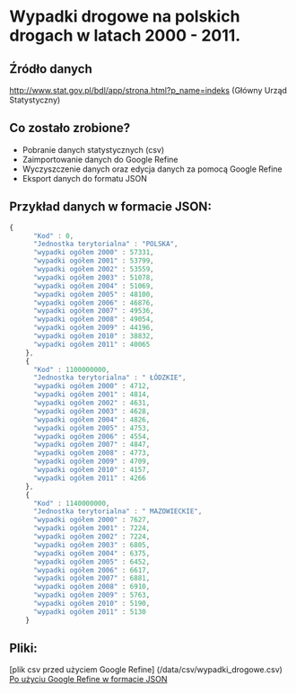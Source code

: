 # Wypadki drogowe na polskich drogach w latach 2000 - 2011.

## Źródło danych

http://www.stat.gov.pl/bdl/app/strona.html?p_name=indeks (Główny Urząd Statystyczny)

## Co zostało zrobione?

* Pobranie danych statystycznych (csv)
* Zaimportowanie danych do Google Refine
* Wyczyszczenie danych oraz edycja danych za pomocą Google Refine
* Eksport danych do formatu JSON

## Przykład danych w formacie JSON:

```js
{
      "Kod" : 0,
      "Jednostka terytorialna" : "POLSKA",
      "wypadki ogółem 2000" : 57331,
      "wypadki ogółem 2001" : 53799,
      "wypadki ogółem 2002" : 53559,
      "wypadki ogółem 2003" : 51078,
      "wypadki ogółem 2004" : 51069,
      "wypadki ogółem 2005" : 48100,
      "wypadki ogółem 2006" : 46876,
      "wypadki ogółem 2007" : 49536,
      "wypadki ogółem 2008" : 49054,
      "wypadki ogółem 2009" : 44196,
      "wypadki ogółem 2010" : 38832,
      "wypadki ogółem 2011" : 40065
    },
    {
      "Kod" : 1100000000,
      "Jednostka terytorialna" : " ŁÓDZKIE",
      "wypadki ogółem 2000" : 4712,
      "wypadki ogółem 2001" : 4814,
      "wypadki ogółem 2002" : 4631,
      "wypadki ogółem 2003" : 4628,
      "wypadki ogółem 2004" : 4826,
      "wypadki ogółem 2005" : 4753,
      "wypadki ogółem 2006" : 4554,
      "wypadki ogółem 2007" : 4847,
      "wypadki ogółem 2008" : 4773,
      "wypadki ogółem 2009" : 4709,
      "wypadki ogółem 2010" : 4157,
      "wypadki ogółem 2011" : 4266
    },
    {
      "Kod" : 1140000000,
      "Jednostka terytorialna" : " MAZOWIECKIE",
      "wypadki ogółem 2000" : 7627,
      "wypadki ogółem 2001" : 7224,
      "wypadki ogółem 2002" : 7224,
      "wypadki ogółem 2003" : 6805,
      "wypadki ogółem 2004" : 6375,
      "wypadki ogółem 2005" : 6452,
      "wypadki ogółem 2006" : 6617,
      "wypadki ogółem 2007" : 6881,
      "wypadki ogółem 2008" : 6910,
      "wypadki ogółem 2009" : 5763,
      "wypadki ogółem 2010" : 5190,
      "wypadki ogółem 2011" : 5130
    }
```

## Pliki:

[plik csv przed użyciem Google Refine] (/data/csv/wypadki_drogowe.csv)
[Po użyciu Google Refine w formacie JSON](/data/json/wypadki_drogowe.json)
